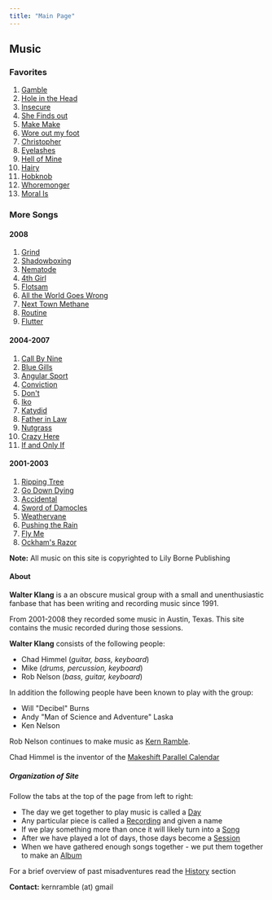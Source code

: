 ```yaml
---
title: "Main Page"
---
```

<div>
  <h2>Music</h2>

  <h3>Favorites</h3>
  <ol class="list-inline">
    <li class="list-inline-item"><a href="/mp3/2006-12-30/gamble/gamble3_final.mp3">Gamble</a></li>
    <li class="list-inline-item"><a href="/mp3/2007-01-13/hole%20in%20the%20head/Hole in the Head_final.mp3">Hole in the Head</a></li>
    <li class="list-inline-item"><a href="/mp3/2007-05-26/insecure/insecure_final.mp3">Insecure</a></li>
    <li class="list-inline-item"><a href="/mp3/2007-04-28/she%20finds%20out/She%20Finds%20Out.mp3">She Finds out</a></li>
    <li class="list-inline-item"><a href="/mp3/2007-05-12/make%20make/make%20make2_final.mp3">Make Make</a></li>
    <li class="list-inline-item"><a href="/mp3/2002-06-01/wore%20out%20my%20foot/wore-out-my-foot.mp3">Wore out my foot</a></li>
    <li class="list-inline-item"><a href="/mp3/2004-06-05/christopher/christopher_final.mp3">Christopher</a></li>
    <li class="list-inline-item"><a href="/mp3/2007-04-28/eyelashes/eyelashes2_final.mp3">Eyelashes</a></li>
    <li class="list-inline-item"><a href="/mp3/2007-01-13/Hell%20of%20mine/Hell%20of%20Mine.mp3">Hell of Mine</a></li>
    <li class="list-inline-item"><a href="/mp3/2007-06-30/hairy/hairy_final.mp3">Hairy</a></li>
    <li class="list-inline-item"><a href="/mp3/2007-06-23/hobknob/hobknob_final.mp3">Hobknob</a></li>
    <li class="list-inline-item"><a href="/mp3/2006-12-23/hormonger/Whoremonger.mp3">Whoremonger</a></li>
    <li class="list-inline-item"><a href="/mp3/2008-09-06/moral%20is/moral_is_final.mp3">Moral Is</a></li>
  </ol>
  
  <h3>More Songs</h3>
  
  <h4>2008</h4>
  <ol class="list-inline">
      <li class="list-inline-item"><a href="/mp3/2008-10-11/grind/grind2_vocals.mp3">Grind</a></li>
      <li class="list-inline-item"><a href="/mp3/2008-08-30/shadowboxing/shadowboxing_vocals.mp3">Shadowboxing</a></li>
      <li class="list-inline-item"><a href="/mp3/2008-06-07/nematode/nematode_vocals.mp3">Nematode</a></li>
      <li class="list-inline-item"><a href="/mp3/2008-06-07/4thgirl/4thgirl_vocals.mp3">4th Girl</a></li>
      <li class="list-inline-item"><a href="/mp3/2008-06-14/flotsom/flotsom2_vocals.mp3">Flotsam</a></li>
      <li class="list-inline-item"><a href="/mp3/2008-04-12/all%20the%20world%20goes%20wrong/world_vocals.mp3">All the World Goes Wrong</a></li>
      <li class="list-inline-item"><a href="/mp3/2007-07-28/methane/NextTownMethane_vocals.mp3">Next Town Methane</a></li>
      <li class="list-inline-item"><a href="/mp3/2008-01-05/routine/routine2_vocals.mp3">Routine</a></li>
      <li class="list-inline-item">
        <a href="/mp3/2008-10-25/flutter/flutter_vocals_harmony.mp3">Flutter</a>
      </li>
  </ol>
    
  <h4>2004-2007</h4>
    <ol class="list-inline">
      <li class="list-inline-item"><a href="/mp3/2007-06-02/call%20by%20nine/call%20by%20nine_vocals2.mp3">Call By Nine</a></li>
      <li class="list-inline-item"><a href="/mp3/2006-08-26/blue%20gills/blue%20gills_vocals.mp3">Blue Gills</a></li>
      <li class="list-inline-item"><a href="/mp3/2005-07-16/angular%20sport/Angular%20Sport%20vocals.mp3">Angular Sport</a></li>
      <li class="list-inline-item"><a href="/mp3/2006-12-23/confirm/confirm_vocals.mp3">Conviction</a></li>
      <li class="list-inline-item"><a href="/mp3/2005-04-09/dont/dont_vocals.mp3">Don't</a></li>
      <li class="list-inline-item"><a href="/mp3/2005-11-05/lko/Iko_vocals.mp3">Iko</a></li>
      <li class="list-inline-item"><a href="/mp3/2007-08-04/katydid/katydid_vocals.mp3">Katydid</a></li>
      <li class="list-inline-item"><a href="/mp3/2006-12-30/fil/FIL.mp3">Father in Law</a></li>
      <li class="list-inline-item"><a href="/mp3/2007-07-28/nutgrass/Nutgrass_vocals.mp3">Nutgrass</a></li>
      <li class="list-inline-item"><a href="/mp3/2004-05-01/hoil/hoil_vocals.mp3">Crazy Here</a></li>
      <li class="list-inline-item"><a href="/mp3/2007-03-31/term/iif_plain_vocals.mp3">If and Only If</a></li>

</ol>
 
<h4>2001-2003</h4>
    <ol class="list-inline">
      <li class="list-inline-item"><a href="/mp3/2002-06-01/the%20ripping%20tree/tree_fixed.mp3">Ripping Tree</a></li>
      <li class="list-inline-item"><a href="/mp3/2003-09-26/venerable/venerable.mp3">Go Down Dying</a></li>
      <li class="list-inline-item"><a href="/mp3/2003-08-16/vintage/vintage.mp3">Accidental</a></li>
      <li class="list-inline-item"><a href="/mp3/2003-08-16/weathervane/weathervane.mp3">Sword of Damocles</a></li>
      <li class="list-inline-item"><a href="/mp3/2003-07-19/newfoundland/newfoundland.mp3">Weathervane</a></li>
      <li class="list-inline-item"><a href="/mp3/2003-07-05/pushing%20the%20rain/rain.mp3">Pushing the Rain</a></li>
      <li class="list-inline-item"><a href="/mp3/2003-07-05/fly/fly.mp3">Fly Me</a></li>
      <li class="list-inline-item"><a href="/mp3/2003-07-05/mother%27s%20table/mother%27s%20tabel.mp3">Ockham's Razor</a></li>
  </ol>


  <p><b>Note:</b> All music on this site is copyrighted to Lily Borne Publishing</p>

  <h4>About</h4>
  <p><b>Walter Klang</b> is a an obscure musical group with a small and unenthusiastic fanbase
    that has been writing and recording music since 1991.
  </p>
    
  <p>From 2001-2008 they recorded some music in Austin, Texas. This site contains the music 
   recorded during those sessions.
  </p>

  <p><b>Walter Klang</b> consists of the following people:</p>

  <ul>
    <li>Chad Himmel (<i>guitar, bass, keyboard</i>)</li>
    <li>Mike (<i>drums, percussion, keyboard</i>)</li>
    <li>Rob Nelson (<i>bass, guitar, keyboard</i>)</li>
  </ul>

  <p>In addition the following people have been known to play with the group:</p>
  <ul>
      <li>Will "Decibel" Burns</li>
      <li>Andy "Man of Science and Adventure" Laska</li>
      <li>Ken Nelson</li>
  </ul>

  <p>Rob Nelson continues to make music as
    <a href="http://kernramble.com">Kern Ramble</a>.
  </p>

  <p>Chad Himmel is the inventor of the <a href="/makeshift">Makeshift Parallel Calendar</a></p>

  <h5>Organization of Site</h5>
  <p>Follow the tabs at the top of the page from left to right:</p>
  <ul>
    <li>The day we get together to play music is called a <a href="/days" class="larger-text2">Day</a></li>
    <li>Any particular piece is called a <a href="/recordings" class="larger-text2">Recording</a> and given a name</li>  
    <li>If we play something more than once it will likely turn into a <a href="/songs" class="larger-text2">Song</a></li>
    <li>After we have played a lot of days, those days become a <a href="/sessions" class="larger-text2">Session</a></li>
    <li>When we have gathered enough songs together - we put them together to make an <a href="/albums" class="larger-text2">Album</a></li>
  </ul>
  </div>

  <p>For a brief overview of past misadventures read the <a href="/history" class="larger-text2">History</a> section</p>

  <p><b>Contact:</b> kernramble (at) gmail</p>


